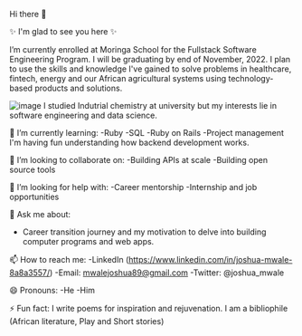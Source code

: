 Hi there 👋

✨ I'm glad to see you here ✨ 

I’m currently enrolled at Moringa School for the Fullstack Software Engineering Program. I will be graduating by end of November, 2022. I plan to use the skills and knowledge I've gained to solve problems in healthcare, fintech, energy and our African agricultural systems using technology-based products and solutions. 

![image](https://user-images.githubusercontent.com/106306519/190840392-1a3cfac3-e7fb-4b17-9c40-40cf00ff39ca.png)
I studied Indutrial chemistry at university but my interests lie in software engineering and data science. 

🌱 I’m currently learning:
  -Ruby
  -SQL
  -Ruby on Rails
  -Project management
  I'm having fun understanding how backend development works. 

👯 I’m looking to collaborate on:
 -Building APIs at scale 
 -Building open source tools 
 
🤔 I’m looking for help with:
 -Career mentorship
 -Internship and job opportunities 
 
💬 Ask me about:
  - Career transition journey and my motivation to delve into building computer programs and web apps. 
  
📫 How to reach me:
 -LinkedIn (https://www.linkedin.com/in/joshua-mwale-8a8a3557/)
 -Email: mwalejoshua89@gmail.com
 -Twitter: @joshua_mwale
 
😄 Pronouns:
 -He
 -Him

⚡ Fun fact: I write poems for inspiration and rejuvenation. I am a bibliophile (African literature, Play and Short stories)

